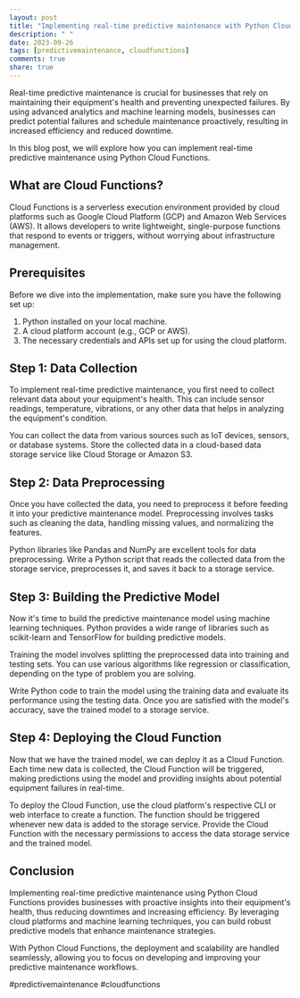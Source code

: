 ```yaml
---
layout: post
title: "Implementing real-time predictive maintenance with Python Cloud Functions"
description: " "
date: 2023-09-26
tags: [predictivemaintenance, cloudfunctions]
comments: true
share: true
---
```


Real-time predictive maintenance is crucial for businesses that rely on maintaining their equipment's health and preventing unexpected failures. By using advanced analytics and machine learning models, businesses can predict potential failures and schedule maintenance proactively, resulting in increased efficiency and reduced downtime.

In this blog post, we will explore how you can implement real-time predictive maintenance using Python Cloud Functions.

## What are Cloud Functions?

Cloud Functions is a serverless execution environment provided by cloud platforms such as Google Cloud Platform (GCP) and Amazon Web Services (AWS). It allows developers to write lightweight, single-purpose functions that respond to events or triggers, without worrying about infrastructure management.

## Prerequisites

Before we dive into the implementation, make sure you have the following set up:

1. Python installed on your local machine.
2. A cloud platform account (e.g., GCP or AWS).
3. The necessary credentials and APIs set up for using the cloud platform.

## Step 1: Data Collection

To implement real-time predictive maintenance, you first need to collect relevant data about your equipment's health. This can include sensor readings, temperature, vibrations, or any other data that helps in analyzing the equipment's condition.

You can collect the data from various sources such as IoT devices, sensors, or database systems. Store the collected data in a cloud-based data storage service like Cloud Storage or Amazon S3.

## Step 2: Data Preprocessing

Once you have collected the data, you need to preprocess it before feeding it into your predictive maintenance model. Preprocessing involves tasks such as cleaning the data, handling missing values, and normalizing the features.

Python libraries like Pandas and NumPy are excellent tools for data preprocessing. Write a Python script that reads the collected data from the storage service, preprocesses it, and saves it back to a storage service.

## Step 3: Building the Predictive Model

Now it's time to build the predictive maintenance model using machine learning techniques. Python provides a wide range of libraries such as scikit-learn and TensorFlow for building predictive models.

Training the model involves splitting the preprocessed data into training and testing sets. You can use various algorithms like regression or classification, depending on the type of problem you are solving.

Write Python code to train the model using the training data and evaluate its performance using the testing data. Once you are satisfied with the model's accuracy, save the trained model to a storage service.

## Step 4: Deploying the Cloud Function

Now that we have the trained model, we can deploy it as a Cloud Function. Each time new data is collected, the Cloud Function will be triggered, making predictions using the model and providing insights about potential equipment failures in real-time.

To deploy the Cloud Function, use the cloud platform's respective CLI or web interface to create a function. The function should be triggered whenever new data is added to the storage service. Provide the Cloud Function with the necessary permissions to access the data storage service and the trained model.

## Conclusion

Implementing real-time predictive maintenance using Python Cloud Functions provides businesses with proactive insights into their equipment's health, thus reducing downtimes and increasing efficiency. By leveraging cloud platforms and machine learning techniques, you can build robust predictive models that enhance maintenance strategies.

With Python Cloud Functions, the deployment and scalability are handled seamlessly, allowing you to focus on developing and improving your predictive maintenance workflows.

#predictivemaintenance #cloudfunctions